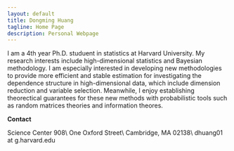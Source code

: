 ```yaml
---
layout: default
title: Dongming Huang
tagline: Home Page
description: Personal Webpage
---
```


I am a 4th year Ph.D. studuent in statistics at Harvard University. My research interests include high-dimensional statistics and Bayesian methodology. I am especially interested in developing new methodologies to provide more efficient and stable estimation for investigating the dependence structure in high-dimensional data, which include dimension reduction and variable selection. 
Meanwhile, I enjoy establishing theorectical guarantees for these new methods with probabilistic tools such as random matrices theories and information theores. 

**Contact**

Science Center 908\\
One Oxford Street\\
Cambridge, MA 02138\\
dhuang01 at g.harvard.edu
